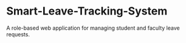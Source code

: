 # Smart-Leave-Tracking-System
A role-based web application for managing student and faculty leave requests.
